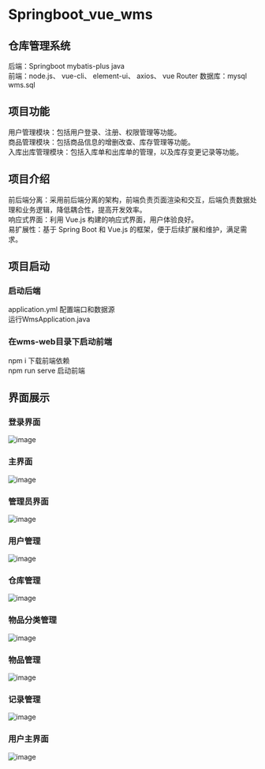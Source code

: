 # Springboot_vue_wms 
## 仓库管理系统  

后端：Springboot mybatis-plus java  
前端：node.js、 vue-cli、 element-ui、 axios、 vue Router
数据库：mysql  wms.sql

## 项目功能  
用户管理模块：包括用户登录、注册、权限管理等功能。  
商品管理模块：包括商品信息的增删改查、库存管理等功能。  
入库出库管理模块：包括入库单和出库单的管理，以及库存变更记录等功能。  

## 项目介绍
前后端分离：采用前后端分离的架构，前端负责页面渲染和交互，后端负责数据处理和业务逻辑，降低耦合性，提高开发效率。  
响应式界面：利用 Vue.js 构建的响应式界面，用户体验良好。  
易扩展性：基于 Spring Boot 和 Vue.js 的框架，便于后续扩展和维护，满足需求。  

## 项目启动  
### 启动后端
application.yml        配置端⼝和数据源  
运行WmsApplication.java  

### 在wms-web目录下启动前端  

npm i 下载前端依赖  
npm run serve 启动前端  

## 界面展示  
### 登录界面
![image](https://github.com/digegk/Springboot_vue_wms/assets/102849992/956a7c26-45a8-4cfc-a47c-79d91a182f8c)

### 主界面
![image](https://github.com/digegk/Springboot_vue_wms/assets/102849992/c131ac4b-2800-4b06-b266-0ca52a7c1316)

### 管理员界面
![image](https://github.com/digegk/Springboot_vue_wms/assets/102849992/0ff0024d-e62c-4c7a-8562-5e0e19ea4b75)

### 用户管理
![image](https://github.com/digegk/Springboot_vue_wms/assets/102849992/44296d94-08c7-4df5-84ed-be25f27193f0)

### 仓库管理
![image](https://github.com/digegk/Springboot_vue_wms/assets/102849992/7f39f604-eabe-4adb-b578-2979da18553e)


### 物品分类管理
![image](https://github.com/digegk/Springboot_vue_wms/assets/102849992/e758302d-a14f-47ce-add1-62b94ba7f8af)

### 物品管理
![image](https://github.com/digegk/Springboot_vue_wms/assets/102849992/7ffe3c07-5969-44fa-adf4-21294ed20793)

### 记录管理
![image](https://github.com/digegk/Springboot_vue_wms/assets/102849992/ae9fd38c-89fd-4c52-8913-8fd5226e628f)

### 用户主界面
![image](https://github.com/digegk/Springboot_vue_wms/assets/102849992/8915ab9c-fdeb-4375-8074-b971122730a9)



